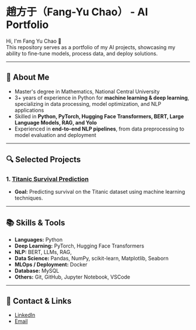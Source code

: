 # 趙方于（Fang-Yu Chao） - AI Portfolio

Hi, I'm Fang Yu Chao 👋 <br>
This repository serves as a portfolio of my AI projects, showcasing my ability to fine-tune models, process data, and deploy solutions.

---

## 🧠 About Me
- Master's degree in Mathematics, National Central University  
- 3+ years of experience in Python for **machine learning & deep learning**, specializing in data processing, model optimization, and NLP applications  
- Skilled in **Python, PyTorch, Hugging Face Transformers, BERT, Large Language Models, RAG, and Yolo**  
- Experienced in **end-to-end NLP pipelines**, from data preprocessing to model evaluation and deployment

---

## 🔍 Selected Projects
### 1. [Titanic Survival Prediction](https://github.com/FangYuC/titanic-survival-prediction)
- **Goal:** Predicting survival on the Titanic dataset using machine learning techniques.

---

## 📚 Skills & Tools
- **Languages:** Python  
- **Deep Learning:** PyTorch, Hugging Face Transformers  
- **NLP:** BERT, LLMs, RAG, 
- **Data Science:** Pandas, NumPy, scikit-learn, Matplotlib, Seaborn
- **MLOps / Deployment:** Docker
- **Database:** MySQL
- **Others:** Git, GitHub, Jupyter Notebook, VSCode

---

## 🚀 Contact & Links
- [LinkedIn](https://www.linkedin.com/in/fang-yu-chao-85643226a/)  
- [Email](c1239119@gmail.com)  
